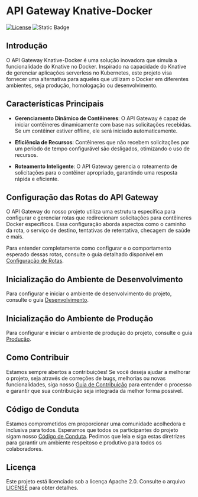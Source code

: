 # API Gateway Knative-Docker

[![License](https://img.shields.io/badge/License-Apache%202.0-blue.svg)](LICENSE) ![Static Badge](https://img.shields.io/badge/N%C3%A3o%20pronto%20para%20produ%C3%A7%C3%A3o-red)

## Introdução

O API Gateway Knative-Docker é uma solução inovadora que simula a funcionalidade do Knative no Docker. Inspirado na capacidade do Knative de gerenciar aplicações serverless no Kubernetes, este projeto visa fornecer uma alternativa para aqueles que utilizam o Docker em diferentes ambientes, seja produção, homologação ou desenvolvimento.

## Características Principais

- **Gerenciamento Dinâmico de Contêineres**: O API Gateway é capaz de iniciar contêineres dinamicamente com base nas solicitações recebidas. Se um contêiner estiver offline, ele será iniciado automaticamente.

- **Eficiência de Recursos**: Contêineres que não recebem solicitações por um período de tempo configurável são desligados, otimizando o uso de recursos.

- **Roteamento Inteligente**: O API Gateway gerencia o roteamento de solicitações para o contêiner apropriado, garantindo uma resposta rápida e eficiente.

## Configuração das Rotas do API Gateway

O API Gateway do nosso projeto utiliza uma estrutura específica para configurar e gerenciar rotas que redirecionam solicitações para contêineres Docker específicos. Essa configuração aborda aspectos como o caminho da rota, o serviço de destino, tentativas de retentativa, checagem de saúde e mais.

Para entender completamente como configurar e o comportamento esperado dessas rotas, consulte o guia detalhado disponível em [Configuração de Rotas](./ROUTE_CONFIGURATION.md).

## Inicialização do Ambiente de Desenvolvimento

Para configurar e iniciar o ambiente de desenvolvimento do projeto, consulte o guia [Desenvolvimento](./desenvolvimento.md).

## Inicialização do Ambiente de Produção

Para configurar e iniciar o ambiente de produção do projeto, consulte o guia [Produção](./producao.md).

## Como Contribuir

Estamos sempre abertos a contribuições! Se você deseja ajudar a melhorar o projeto, seja através de correções de bugs, melhorias ou novas funcionalidades, siga nosso [Guia de Contribuição](CONTRIBUTING.md) para entender o processo e garantir que sua contribuição seja integrada da melhor forma possível.

## Código de Conduta

Estamos comprometidos em proporcionar uma comunidade acolhedora e inclusiva para todos. Esperamos que todos os participantes do projeto sigam nosso [Código de Conduta](CODE_OF_CONDUCT.md). Pedimos que leia e siga estas diretrizes para garantir um ambiente respeitoso e produtivo para todos os colaboradores.

## Licença

Este projeto está licenciado sob a licença Apache 2.0. Consulte o arquivo [LICENSE](LICENSE) para obter detalhes.
